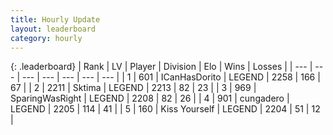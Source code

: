 ```yaml
---
title: Hourly Update
layout: leaderboard
category: hourly
---
```


{: .leaderboard}
| Rank | LV | Player | Division | Elo | Wins | Losses |
| --- | --- | --- | --- | --- | --- | --- |
| <span data-change="0">1</span> | 601 | <span title="ID: 415713">ICanHasDorito</span> | LEGEND | <span data-change="0">2258</span> | <span data-change="0">166</span> | <span data-change="0">67</span> |
| <span data-change="4">2</span> | 2211 | <span title="ID: 353063">Sktima</span> | LEGEND | <span data-change="10">2213</span> | <span data-change="2">82</span> | <span data-change="0">23</span> |
| <span data-change="-1">3</span> | 969 | <span title="ID: 402846">SparingWasRight</span> | LEGEND | <span data-change="0">2208</span> | <span data-change="0">82</span> | <span data-change="0">26</span> |
| <span data-change="-1">4</span> | 901 | <span title="ID: 54134">cungadero</span> | LEGEND | <span data-change="0">2205</span> | <span data-change="0">114</span> | <span data-change="0">41</span> |
| <span data-change="-1">5</span> | 160 | <span title="ID: 727547">Kiss Yourself</span> | LEGEND | <span data-change="0">2204</span> | <span data-change="0">51</span> | <span data-change="0">12</span> |